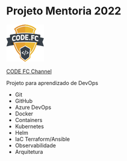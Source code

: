 # Projeto Mentoria 2022

 <img src=".images/codefc.png" width="100" height="100" />
 
 [CODE FC Channel](https://youtube.com/codefc)

Projeto para aprendizado de DevOps

- Git
- GitHub
- Azure DevOps
- Docker
- Containers
- Kubernetes
- Helm
- IaC Terraform/Ansible
- Observabilidade
- Arquitetura